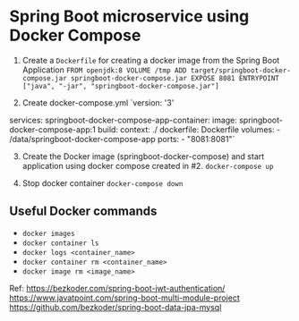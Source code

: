 # Spring Boot microservice using Docker Compose

1. Create a `Dockerfile` for creating a docker image from the Spring Boot Application
`FROM openjdk:8
VOLUME /tmp
ADD target/springboot-docker-compose.jar springboot-docker-compose.jar
EXPOSE 8081
ENTRYPOINT ["java", "-jar", "springboot-docker-compose.jar"]`

2. Create docker-compose.yml 
`version: '3'

services:
  springboot-docker-compose-app-container:
    image: springboot-docker-compose-app:1
    build:
      context: ./
      dockerfile: Dockerfile
    volumes:
      - /data/springboot-docker-compose-app
    ports:
      - "8081:8081"`


3. Create the Docker image (springboot-docker-compose) and start application using docker compose created in #2.
`docker-compose up`

4. Stop docker container
`docker-compose down`


## Useful Docker commands
- `docker images`
- `docker container ls`
- `docker logs <container_name>`
- `docker container rm <container_name>`
- `docker image rm <image_name>`

Ref: https://bezkoder.com/spring-boot-jwt-authentication/
     https://www.javatpoint.com/spring-boot-multi-module-project
     https://github.com/bezkoder/spring-boot-data-jpa-mysql